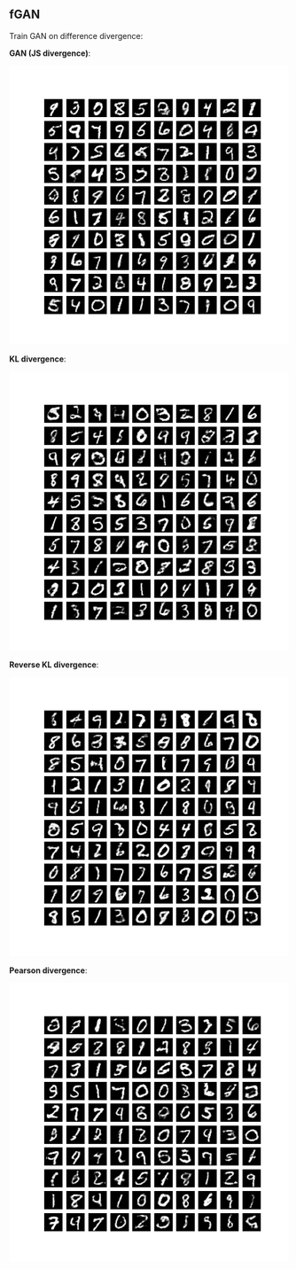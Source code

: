 ## fGAN
Train GAN on difference divergence:

**GAN (JS divergence)**:

<img src="vis/gan_mnist.png">

**KL divergence**:

<img src="vis/kl_mnist.png">

**Reverse KL divergence**:

<img src="vis/reverse_KL_mnist.png">

**Pearson divergence**:

<img src="vis/pearson_mnist.png">